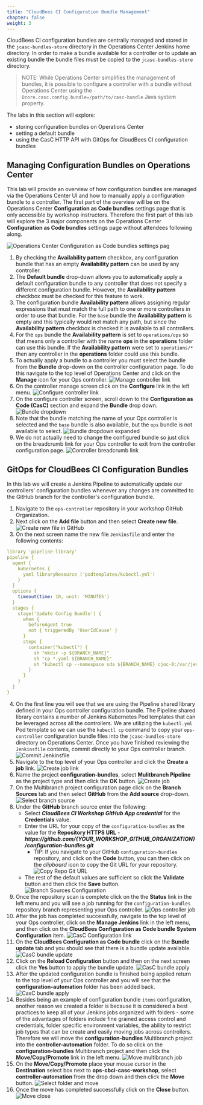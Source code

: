 ```yaml
---
title: "CloudBees CI Configuration Bundle Management"
chapter: false
weight: 3
--- 
```


CloudBees CI configuration bundles are centrally managed and stored in the `jcasc-bundles-store` directory in the Operations Center Jenkins home directory. In order to make a bundle available for a controller or to update an existing bundle the bundle files must be copied to the `jcasc-bundles-store` directory.

>NOTE: While Operations Center simplifies the management of bundles, it is possible to configure a controller with a bundle without Operations Center using the `-Dcore.casc.config.bundle=/path/to/casc-bundle` Java system property.

The labs in this section will explore:

- storing configuration bundles on Operations Center
- setting a default bundle
- using the CasC HTTP API with GitOps for CloudBees CI configuration bundles

## Managing Configuration Bundles on Operations Center

This lab will provide an overview of how configuration bundles are managed via the Operations Center UI and how to manually apply a configuration bundle to a controller. The first part of the overview will be on the Operations Center **Configuration as Code bundles** settings page that is only accessible by workshop instructors. Therefore the first part of this lab will explore the 3 major components on the Operations Center **Configuration as Code bundles** settings page without attendees following along.

![Operations Center Configuration as Code bundles settings pag](ops-center-config-bundle-settings.png?width=50pc)

1. By checking the **Availability pattern** checkbox, any configuration bundle that has an empty **Availability pattern** can be used by any controller.
2. The **Default bundle** drop-down allows you to automatically apply a default configuration bundle to any controller that does not specify a different configuration bundle. However, the **Availability pattern** checkbox must be checked for this feature to work.
3. The configuration bundle **Availability pattern** allows assigning regular expressions that must match the full path to one or more controllers in order to use that bundle. For the `base` bundle the **Availability pattern** is empty and this typically would not match any path, but since the **Availability pattern** checkbox is checked it is available to all controllers.
4. For the `ops` bundle the **Availability pattern** is set to `operations/ops` so that means only a controller with the name **ops** in the **operations** folder can use this bundle. If the **Availability pattern** were set to `operations/*` then any controller in the **operations** folder could use this bundle.
5. To actually apply a bundle to a controller you must select the bundle from the **Bundle** drop-down on the controller configuration page. To do this navigate to the top level of Operations Center and click on the **Manage** icon for your Ops controller. ![Manage controller link](manage-controller-link.png?width=50pc)
6. On the controller manage screen click on the **Configure** link in the left menu. ![Configure controller link](configure-controller-link.png?width=50pc)
7. On the configure controller screen, scroll down to the **Configuration as Code (CasC)** section and expand the **Bundle** drop down. ![Bundle dropdown](bundle-dropdown.png?width=50pc)
8. Note that the bundle matching the name of your Ops controller is selected and the `base` bundle is also available, but the `ops` bundle is not available to select. ![Bundle dropdown expanded](bundle-dropdown-expanded.png?width=50pc)
9. We do not actually need to change the configured bundle so just click on the breadcrumb link for your Ops controller to exit from the controller configuration page. ![Controller breadcrumb link](controller-breadcrumb-link.png?width=50pc)

## GitOps for CloudBees CI Configuration Bundles

In this lab we will create a Jenkins Pipeline to automatically update our controllers' configuration bundles whenever any changes are committed to the GitHub branch for the controller's configuration bundle.
 
1. Navigate to the `ops-controller` repository in your workshop GitHub Organization.
2. Next click on the **Add file** button and then select **Create new file**. ![Create new file in GitHub](github-create-new-file.png?width=50pc)
3. On the next screen name the new file `Jenkinsfile` and enter the following contents:
```yaml
library 'pipeline-library'
pipeline {
  agent {
    kubernetes {
      yaml libraryResource ('podtemplates/kubectl.yml')
    }
  }
  options {
    timeout(time: 10, unit: 'MINUTES')
  }
  stages {
    stage('Update Config Bundle') {
      when {
        beforeAgent true
        not { triggeredBy 'UserIdCause' }
      }
      steps {
        container("kubectl") {
          sh "mkdir -p ${BRANCH_NAME}"
          sh "cp *.yaml ${BRANCH_NAME}"
          sh "kubectl cp --namespace sda ${BRANCH_NAME} cjoc-0:/var/jenkins_home/jcasc-bundles-store/ -c jenkins"
        }
      }
    }
  }
}
```
4. On the first line you will see that we are using the Pipeline shared library defined in your Ops controller configuration bundle. The Pipeline shared library contains a number of Jenkins Kubernetes Pod templates that can be leveraged across all the controllers. We are utilizing the `kubectl.yml` Pod template so we can use the `kubectl cp` command to copy your `ops-controller` configuration bundle files into the `jcasc-bundles-store` directory on Operations Center. Once you have finished reviewing the `Jenkinsfile` contents, commit directly to your Ops controller branch. ![Commit Jenkinsfile](commit-jenkinsfile.png?width=50pc)
5. Navigate to the top level of your Ops controller and click the **Create a job** link. ![Create job link](create-job-link.png?width=50pc)
6. Name the project **configuration-bundles**, select **Mulitbranch Pipeline** as the project type and then click the **OK** button. ![Create job](create-job.png?width=50pc)
7. On the Multibranch project configuration page click on the **Branch Sources** tab and then select **GitHub** from the **Add source** drop-down. ![Select branch source](select-branch-source.png?width=50pc)
8. Under the **GitHub** branch source enter the following:
   - Select ***CloudBees CI Workshop GitHub App credential*** for the **Credentials** value. 
   - Enter the URL for your copy of the `configuration-bundles` as the value for the **Repository HTTPS URL** - ***https:\//github.com/{YOUR_WORKSHOP_GITHUB_ORGANIZATION}/configuration-bundles.git***
     - TIP: If you navigate to your GitHub `configuration-bundles` repository, and click on the **Code** button, you can then click on the *clipboard* icon to copy the Git URL for your repository. ![Copy Repo Git URL](copy-repo-url.png?width=40pc)
   - The rest of the default values are sufficient so click the **Validate** button and then click the **Save** button. ![Branch Sources Configuration](branch-source-config.png?width=50pc)
9. Once the repository scan is complete click on the the **Status** link in the left menu and you will see a job running for the `configuration-bundles` repository branch representing your Ops controller. ![Ops controller job](ops-controller-job.png?width=50pc)
10. After the job has completed successfully, navigate to the top level of your Ops controller, click on the **Manage Jenkins** link in the left menu, and then click on the **CloudBees Configuration as Code bundle** **System Configuration** item. ![CasC Configuration link](casc-config-link.png?width=50pc)
11. On the **CloudBees Configuration as Code bundle** click on the **Bundle update** tab and you should see that there is a bundle update available. ![CasC bundle update](casc-bundle-update.png?width=50pc)
12. Click on the **Reload Configuration** button and then on the next screen click the **Yes** button to apply the bundle update. ![CasC bundle apply](casc-bundle-apply.png?width=50pc)
13. After the updated configuration bundle is finished being applied return to the top level of your Ops controller and you will see that the **configuration-automation** folder has been added back. ![CasC bundle apply](casc-bundle-apply.png?width=50pc)
14. Besides being an example of configuration bundle `items` configuration, another reason we created a folder is because it is considered a best practices to keep all of your Jenkins jobs organized with folders - some of the advantages of folders include fine grained access control and credentials, folder specific environment variables, the ability to restrict job types that can be create and easily moving jobs across controllers. Therefore we will move the **configuration-bundles** Multibranch project into the **controller-automation** folder. To do so click on the **configuration-bundles** Multibranch project and then click the **Move/Copy/Promote** link in the left menu. ![Move multibranch job](move-multibranch-job.png?width=50pc)
15. On the **Move/Copy/Promote** place your mouse cursor in the **Destination** select box next to **ops-cbci-casc-workshop**, select **controller-automation** from the drop down and then click the **Move** button. ![Select folder and move](select-folder-move.png?width=50pc)
16. Once the move has completed successfully click on the **Close** button. ![Move close](move-close.png?width=50pc)

